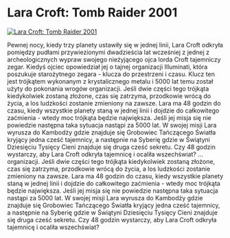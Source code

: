 Lara Croft: Tomb Raider 2001 
=============
[![Lara Croft: Tomb Raider 2001 ](http://vidos.pl/images/player.gif)](http://vidos.pl/lara-croft-tomb-raider-2001)

 Pewnej nocy, kiedy trzy planety ustawiły się w jednej linii, Lara Croft odkryła pomiędzy pudłami przywiezionymi dwadzieścia lat wcześniej z jednej z archeologicznych wypraw swojego nieżyjącego ojca lorda Croft tajemniczy zegar. Kiedyś ojciec opowiedział jej o tajnej organizacji Illuminati, która poszukuje starożytnego zegara - klucza do przestrzeni i czasu. Klucz ten jest trójkątem wykonanym z krystalicznego metalu i 5000 lat temu został użyty do pokonania wrogów organizacji. Jeśli dwie części tego trójkąta kiedykolwiek zostaną złożone, czas się zatrzyma, przodkowie wrócą do życia, a los ludzkości zostanie zmieniony na zawsze. Lara ma 48 godzin do czasu, kiedy wszystkie planety staną w jednej linii i dojdzie do całkowitego zaćmienia - wtedy moc trójkąta będzie największa. Jeśli jej misja się nie powiedzie następna taka sytuacja nastąpi za 5000 lat. W swojej misji Lara wyrusza do Kambodży gdzie znajduje się Grobowiec Tańczącego Światła kryjący jedna cześć tajemnicy, a następnie na Syberię gdzie w Świątyni Dziesięciu Tysięcy Cieni znajduje się druga cześć sekretu. Czy 48 godzin wystarczy, aby Lara Croft odkryła tajemnicę i ocaliła wszechświat?   ... organizacji. Jeśli dwie części tego trójkąta kiedykolwiek zostaną złożone, czas się zatrzyma, przodkowie wrócą do życia, a los ludzkości zostanie zmieniony na zawsze. Lara ma 48 godzin do czasu, kiedy wszystkie planety staną w jednej linii i dojdzie do całkowitego zaćmienia - wtedy moc trójkąta będzie największa. Jeśli jej misja się nie powiedzie następna taka sytuacja nastąpi za 5000 lat. W swojej misji Lara wyrusza do Kambodży gdzie znajduje się Grobowiec Tańczącego Światła kryjący jedna cześć tajemnicy, a następnie na Syberię gdzie w Świątyni Dziesięciu Tysięcy Cieni znajduje się druga cześć sekretu. Czy 48 godzin wystarczy, aby Lara Croft odkryła tajemnicę i ocaliła wszechświat?
